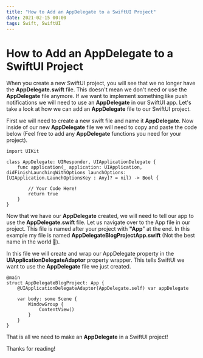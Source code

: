 ```yaml
---
title: "How to Add an AppDelegate to a SwiftUI Project"
date: 2021-02-15 00:00
tags: Swift, SwiftUI
---
```

# How to Add an AppDelegate to a SwiftUI Project

When you create a new SwiftUI project, you will see that we no longer have the **AppDelegate.swift** file. This doesn't mean we don't need or use the **AppDelegate** file anymore. If we want to implement something like push notifications we will need to use an **AppDelegate** in our SwiftUI app. Let's take a look at how we can add an **AppDelegate** file to our SwiftUI project.

First we will need to create a new swift file and name it **AppDelegate**. Now inside of our new **AppDelegate** file we will need to copy and paste the code below (Feel free to add any **AppDelegate** functions you need for your project).

```
import UIKit

class AppDelegate: UIResponder, UIApplicationDelegate {
    func application(_ application: UIApplication, didFinishLaunchingWithOptions launchOptions: [UIApplication.LaunchOptionsKey : Any]? = nil) -> Bool {

        // Your Code Here!
        return true
    }
}
```

Now that we have our **AppDelegate** created, we will need to tell our app to use the **AppDelegate.swift** file. Let us navigate over to the App file in our project. This file is named after your project with **"App**" at the end. In this example my file is named **AppDelegateBlogProjectApp.swift** (Not the best name in the world 🤣).

In this file we will create and wrap our AppDelegate property in the **UIApplicationDelegateAdaptor** property wrapper. This tells SwiftUI we want to use the **AppDelegate** file we just created.

```
@main
struct AppDelegateBlogProject: App {
    @UIApplicationDelegateAdaptor(AppDelegate.self) var appDelegate

    var body: some Scene {
        WindowGroup {
            ContentView()
        }
    }
}
```

That is all we need to make an **AppDelegate** in a SwiftUI project!

Thanks for reading!
